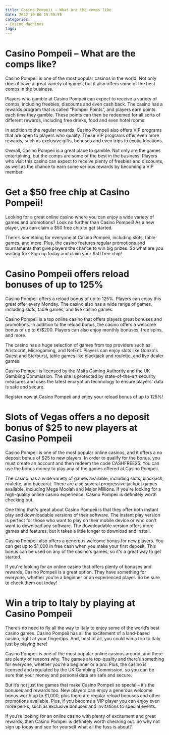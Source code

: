 ```yaml
---
title: Casino Pompeii – What are the comps like 
date: 2022-10-06 15:50:55
categories:
- Casino Machines
tags:
---
```



#  Casino Pompeii – What are the comps like? 

Casino Pompeii is one of the most popular casinos in the world. Not only does it have a great variety of games, but it also offers some of the best comps in the business.

Players who gamble at Casino Pompeii can expect to receive a variety of comps, including freebies, discounts and even cash back. The casino has a rewards program that is called “Pompeii Points”, and players earn points each time they gamble. These points can then be redeemed for all sorts of different rewards, including free drinks, food and even hotel rooms.

In addition to the regular rewards, Casino Pompeii also offers VIP programs that are open to players who qualify. These VIP programs offer even more rewards, such as exclusive gifts, bonuses and even trips to exotic locations.

Overall, Casino Pompeii is a great place to gamble. Not only are the games entertaining, but the comps are some of the best in the business. Players who visit this casino can expect to receive plenty of freebies and discounts, as well as the chance to earn some serious rewards by becoming a VIP member.

#  Get a $50 free chip at Casino Pompeii! 

Looking for a great online casino where you can enjoy a wide variety of games and promotions? Look no further than Casino Pompeii! As a new player, you can claim a $50 free chip to get started.

There’s something for everyone at Casino Pompeii, including slots, table games, and more. Plus, the casino features regular promotions and tournaments that give players the chance to win big prizes. So what are you waiting for? Sign up today and claim your $50 free chip!

#  Casino Pompeii offers reload bonuses of up to 125% 

Casino Pompeii offers a reload bonus of up to 125%. Players can enjoy this great offer every Monday. The casino also has a wide range of games, including slots, table games, and live casino games.

Casino Pompeii is a top online casino that offers players great bonuses and promotions. In addition to the reload bonus, the casino offers a welcome bonus of up to €/$200. Players can also enjoy monthly bonuses, free spins, and more.

The casino has a huge selection of games from top providers such as Aristocrat, Microgaming, and NetEnt. Players can enjoy slots like Gonzo's Quest and Starburst, table games like blackjack and roulette, and live dealer games.

Casino Pompeii is licensed by the Malta Gaming Authority and the UK Gambling Commission. The site is protected by state-of-the-art security measures and uses the latest encryption technology to ensure players' data is safe and secure.

Register now at Casino Pompeii and enjoy your reload bonus of up to 125%!

#  Slots of Vegas offers a no deposit bonus of $25 to new players at Casino Pompeii 

Casino Pompeii is one of the most popular online casinos, and it offers a no deposit bonus of $25 to new players. In order to qualify for the bonus, you must create an account and then redeem the code CASHFREE25. You can use the bonus money to play any of the games offered at Casino Pompeii.

The casino has a wide variety of games available, including slots, blackjack, roulette, and baccarat. There are also several progressive jackpot games available, including Mega Moolah and Major Millions. If you're looking for a high-quality online casino experience, Casino Pompeii is definitely worth checking out.

One thing that's great about Casino Pompeii is that they offer both instant play and downloadable versions of their software. The instant play version is perfect for those who want to play on their mobile device or who don't want to download any software. The downloadable version offers more games and features, but it takes a little longer to download and install.

Casino Pompeii also offers a generous welcome bonus for new players. You can get up to $1,000 in free cash when you make your first deposit. This bonus can be used on any of the casino's games, so it's a great way to get started.

If you're looking for an online casino that offers plenty of bonuses and rewards, Casino Pompeii is a great option. They have something for everyone, whether you're a beginner or an experienced player. So be sure to check them out today!

#  Win a trip to Italy by playing at Casino Pompeii

There’s no need to fly all the way to Italy to enjoy some of the world’s best casino games. Casino Pompeii has all the excitement of a land-based casino, right at your fingertips. And, best of all, you could win a trip to Italy just by playing here!

Casino Pompeii is one of the most popular online casinos around, and there are plenty of reasons why. The games are top-quality and there’s something for everyone, whether you’re a beginner or a pro. Plus, the casino is licensed and regulated by the UK Gambling Commission, so you can be sure that your money and personal data are safe and secure.

But it’s not just the games that make Casino Pompeii so special – it’s the bonuses and rewards too. New players can enjoy a generous welcome bonus worth up to £1,000, plus there are regular reload bonuses and other promotions available. Plus, if you become a VIP player you can enjoy even more perks, such as exclusive bonuses and invitations to special events.

If you’re looking for an online casino with plenty of excitement and great rewards, then Casino Pompeii is definitely worth checking out. So why not sign up today and see for yourself what all the fuss is about?